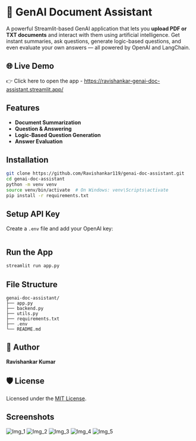 
# 📄 GenAI Document Assistant

A powerful Streamlit-based GenAI application that lets you **upload PDF or TXT documents** and interact with them using artificial intelligence. Get instant summaries, ask questions, generate logic-based questions, and even evaluate your own answers — all powered by OpenAI and LangChain.

## 🌐 Live Demo

👉 Click here to open the app - https://ravishankar-genai-doc-assistant.streamlit.app/

## Features

-  **Document Summarization**
-  **Question & Answering**
-  **Logic-Based Question Generation**
-  **Answer Evaluation**

## Installation

```bash
git clone https://github.com/Ravishankar119/genai-doc-assistant.git
cd genai-doc-assistant
python -m venv venv
source venv/bin/activate  # On Windows: venv\Scripts\activate
pip install -r requirements.txt
```

## Setup API Key

Create a `.env` file and add your OpenAI key:
```env
```

## Run the App

```bash
streamlit run app.py
```

## File Structure

```
genai-doc-assistant/
├── app.py
├── backend.py
├── utils.py
├── requirements.txt
├── .env
└── README.md
```

## 👤 Author

**Ravishankar Kumar**

## 🛡️ License

Licensed under the [MIT License](https://opensource.org/licenses/MIT).

 ## Screenshots
 
![Img_1](https://github.com/user-attachments/assets/6e67acbc-a00b-48f1-8cb5-cd5228fcd64f)
![Img_2](https://github.com/user-attachments/assets/7ea6f6e6-a55c-4471-a4a3-16180ea705c8)
![Img_3](https://github.com/user-attachments/assets/00748a72-34a4-4c7f-bb80-69dae43a6743)
![Img_4](https://github.com/user-attachments/assets/e0614b04-befb-4aeb-878e-9a74224c47d7)
![Img_5](https://github.com/user-attachments/assets/cdba70c3-e62d-46b5-89b8-d92515eb74d1)
